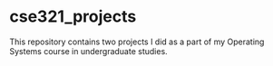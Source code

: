 # cse321_projects
This repository contains two projects I did as a part of my Operating Systems course in undergraduate studies. 
